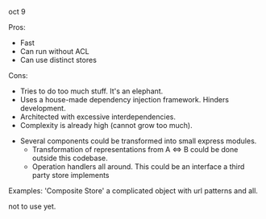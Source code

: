 oct 9

Pros:
- Fast
- Can run without ACL
- Can use distinct stores

Cons:
- Tries to do too much stuff. It's an elephant.
- Uses a house-made dependency injection framework. Hinders development.
- Architected with excessive interdependencies. 
- Complexity is already high (cannot grow too much).

* Several components could be transformed into small express modules.
    - Transformation of representations from A <=> B could be done outside this codebase.
    - Operation handlers all around. This could be an interface a third party store implements

Examples: 
 'Composite Store' a complicated object with url patterns and all. 


not to use yet.
